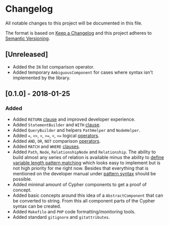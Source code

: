 # Changelog
All notable changes to this project will be documented in this file.

The format is based on [Keep a Changelog](http://keepachangelog.com/en/1.0.0/)
and this project adheres to [Semantic Versioning](http://semver.org/spec/v2.0.0.html).

## [Unreleased]

- Added the `IN` list comparison operator.
- Added temporary `AmbiguousComponent` for cases where syntax isn't implemented by the library.

## [0.1.0] - 2018-01-25

### Added
- Added `RETURN` [clause](http://neo4j.com/docs/developer-manual/current/cypher/clauses/) and improved developer experience.
- Added `StatementBuilder` and `WITH` [clause](http://neo4j.com/docs/developer-manual/current/cypher/clauses/).
- Added `QueryBuilder` and helpers `PathHelper` and `NodeHelper`.
- Added `=`, `<>`, `>`, `>=`, `<`, `<=` logical [operators](http://neo4j.com/docs/developer-manual/current/cypher/syntax/operators/).
- Added `AND`, `OR`, `NOT` comparison [operators](http://neo4j.com/docs/developer-manual/current/cypher/syntax/operators/).
- Added `MATCH` and `WHERE` [clauses](http://neo4j.com/docs/developer-manual/current/cypher/clauses/).
- Added `Path`, `Node`, `RelationshipNode` and `Relationship`. 
The ability to build almost any series of relation is available minus the ability to [define variable length pattern matching](https://neo4j.com/docs/developer-manual/current/cypher/syntax/patterns/#cypher-pattern-varlength) which looks easy to implement but is not high priority for me right now.
Besides that everything that is mentioned on the developer manual under [pattern syntax](https://neo4j.com/docs/developer-manual/current/cypher/syntax/patterns/) should be possible.
- Added minimal amount of Cypher components to get a proof of concept.
- Added basic concepts around this idea of a `AbstractComponent` that can be converted to string. From this all component parts of the Cypher syntax can be created.
- Added `Makefile` and `PHP` code formatting/monitoring tools.
- Added standard `gitignore` and `gitattributes`.
